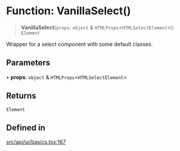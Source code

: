 # Function: VanillaSelect()

> **VanillaSelect**(`props`: `object` & `HTMLProps`\<`HTMLSelectElement`\>): `Element`

Wrapper for a select component with some default classes.

## Parameters

• **props**: `object` & `HTMLProps`\<`HTMLSelectElement`\>

## Returns

`Element`

## Defined in

[src/api/ui/basics.tsx:167](https://github.com/GamerGirlandCo/datacore/blob/7f32893e5430e552f1b1164e828ac7a411d6e24f/src/api/ui/basics.tsx#L167)
